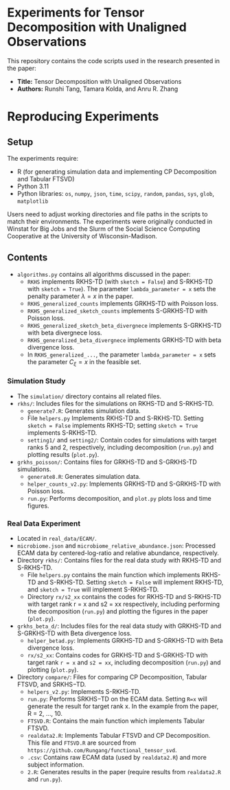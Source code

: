 # Experiments for Tensor Decomposition with Unaligned Observations

This repository contains the code scripts used in the research presented in the paper:

- **Title:** Tensor Decomposition with Unaligned Observations
- **Authors:** Runshi Tang, Tamara Kolda, and Anru R. Zhang

# Reproducing Experiments

## Setup
The experiments require:
- R (for generating simulation data and implementing CP Decomposition and Tabular FTSVD)
- Python 3.11
- Python libraries: `os`, `numpy`, `json`, `time`, `scipy`, `random`, `pandas`, `sys`, `glob`, `matplotlib`

Users need to adjust working directories and file paths in the scripts to match their environments. The experiments were originally conducted in Winstat for Big Jobs and the Slurm of the Social Science Computing Cooperative at the University of Wisconsin-Madison.

## Contents

* `algorithms.py` contains all algorithms discussed in the paper:
    - `RKHS` implements RKHS-TD (with `sketch = False`) and S-RKHS-TD with `sketch = True`). The parameter `lambda_parameter = x` sets the penalty parameter $\lambda = x$ in the paper.  
    - `RKHS_generalized_counts` implements GRKHS-TD with Poisson loss.
    - `RKHS_generalized_sketch_counts` implements S-GRKHS-TD with Poisson loss.
    - `RKHS_generalized_sketch_beta_divergnece` implements S-GRKHS-TD with beta divergnece loss.
    - `RKHS_generalized_beta_divergnece` implements GRKHS-TD with beta divergence loss.
    - In `RKHS_generalized_...`, the parameter `lambda_parameter = x` sets the parameter $C_\xi = x$ in the feasible set.

### Simulation Study

- The `simulation/` directory contains all related files.
- `rkhs/`: Includes files for the simulations on RKHS-TD and S-RKHS-TD.
  - `generate7.R`: Generates simulation data.
  - File `helpers.py` Implements RKHS-TD and S-RKHS-TD. Setting `sketch = False` implements RKHS-TD; setting `sketch = True` implements S-RKHS-TD. 
  - `setting1/` and `setting2/`: Contain codes for simulations with target ranks 5 and 2, respectively, including decomposition (`run.py`) and plotting results (`plot.py`).
- `grkhs_poisson/`: Contains files for GRKHS-TD and S-GRKHS-TD simulations.
  - `generate8.R`: Generates simulation data.
  - `helper_counts_v2.py`: Implements GRKHS-TD and S-GRKHS-TD with Poisson loss.
  - `run.py`: Performs decomposition, and `plot.py` plots loss and time figures.

### Real Data Experiment

- Located in `real_data/ECAM/`.
- `microbiome.json` and `microbiome_relative_abundance.json`: Processed ECAM data by centered-log-ratio and relative abundance, respectively.
- Directory `rkhs/`: Contains files for the real data study with RKHS-TD and S-RKHS-TD.
  - File `helpers.py` contains the main function which implements RKHS-TD and S-RKHS-TD. Setting `sketch = False` will implement RKHS-TD, and `sketch = True` will implement S-RKHS-TD. 
  - Directory `rx/s2_xx` contains the codes for RKHS-TD and S-RKHS-TD with target rank r = x and s2 = xx respectively, including performing the decomposition (`run.py`) and plotting the figures in the paper (`plot.py`). 
- `grkhs_beta_d/`: Includes files for the real data study with GRKHS-TD and S-GRKHS-TD with Beta divergence loss.
  - `helper_betad.py`: Implements GRKHS-TD and S-GRKHS-TD with Beta divergence loss.
  - `rx/s2_xx`: Contains codes for GRKHS-TD and S-GRKHS-TD with target rank `r = x` and `s2 = xx`, including decomposition (`run.py`) and plotting (`plot.py`).
- Directory `compare/`: Files for comparing CP Decomposition, Tabular FTSVD, and SRKHS−TD.
  - `helpers_v2.py`: Implements S-RKHS-TD.
  - `run.py`: Performs SRKHS−TD on the ECAM data. Setting `R=x` will generate the result for target rank x. In the example from the paper, R = 2, ..., 10. 
  - `FTSVD.R`: Contains the main function which implements Tabular FTSVD.
  - `realdata2.R`: Implements Tabular FTSVD and CP Decomposition. This file and `FTSVD.R` are sourced from `https://github.com/Rungang/functional_tensor_svd`.
  - `.csv`: Contains raw ECAM data (used by `realdata2.R`) and more subject information. 
  - `2.R`: Generates results in the paper (require results from `realdata2.R` and `run.py`).
